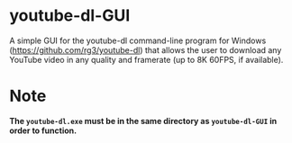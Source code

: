 # youtube-dl-GUI
A simple GUI for the youtube-dl command-line program for Windows (https://github.com/rg3/youtube-dl) that allows the user to download any YouTube video in any quality and framerate (up to 8K 60FPS, if available).

# Note
**The `youtube-dl.exe` must be in the same directory as `youtube-dl-GUI` in order to function.**
